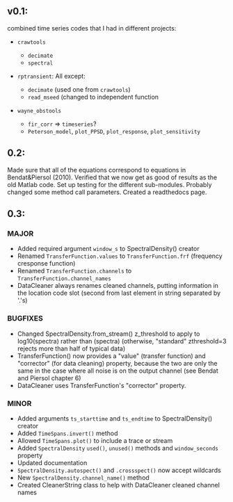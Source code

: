 ## v0.1:

combined time series codes that I had in different projects:

- `crawtools`
    - `decimate` 
    - `spectral`

- `rptransient`: All except:
    - `decimate` (used one from `crawtools`)
    - `read_mseed` (changed to independent function

- `wayne_obstools`
    - `fir_corr` => `timeseries`?
    - `Peterson_model`, `plot_PPSD`, `plot_response`, `plot_sensitivity`

## 0.2:

Made sure that all of the equations correspond to equations in Bendat&Piersol
(2010).  Verified that we now get as good of results as the old Matlab code.
Set up testing for the different sub-modules.  Probably changed some
method call parameters.  Created a readthedocs page.

## 0.3:

### MAJOR

- Added required argument `window_s` to SpectralDensity() creator
- Renamed `TransferFunction.values` to `TransferFunction.frf` (frequency
  cresponse function)
- Renamed  `TransferFunction.channels` to `TransferFunction.channel_names`
- DataCleaner always renames cleaned channels, putting information in the
  location code slot (second from last element in string separated by '.'s)

### BUGFIXES

- Changed SpectralDensity.from_stream() z_threshold to apply to log10(spectra)
  rather than (spectra) (otherwise, "standard" zthreshold=3 rejects more than
  half of typical data)
- TransferFunction() now provides a "value" (transfer function) and "corrector"
  (for data cleaning) property, because the two are only the same in the case
  where all noise is on the output channel (see Bendat and Piersol chapter 6)
- DataCleaner uses TransferFunction's "corrector" property.
  
### MINOR

- Added arguments `ts_starttime` and `ts_endtime` to SpectralDensity() creator
- Added `TimeSpans.invert()` method
- Allowed `TimeSpans.plot()` to include a trace or stream
- Added `SpectralDensity` `used()`, `unused()` methods and `window_seconds`
  property
- Updated documentation
- `SpectralDensity.autospect()` and `.crossspect()` now accept wildcards
- New `SpectralDensity.channel_name()` method
- Created CleanerString class to help with DataCleaner cleaned channel names
